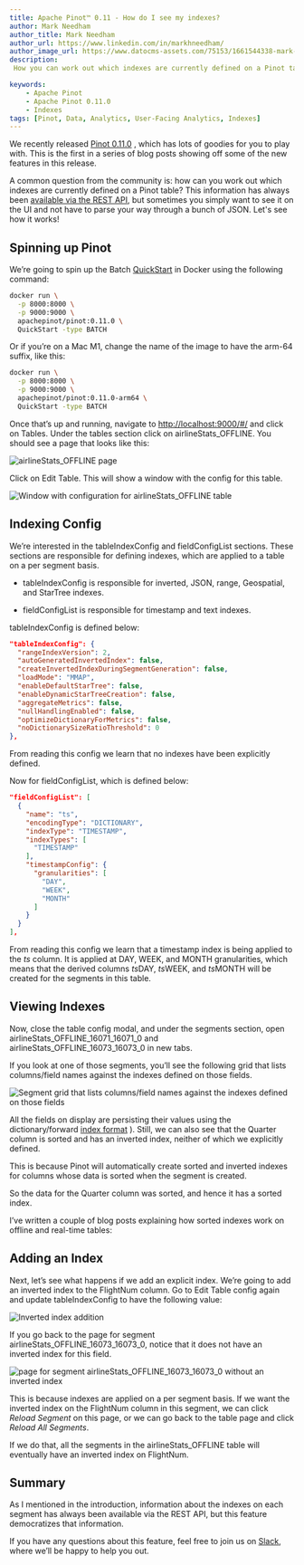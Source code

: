 ```yaml
---
title: Apache Pinot™ 0.11 - How do I see my indexes?
author: Mark Needham
author_title: Mark Needham
author_url: https://www.linkedin.com/in/markhneedham/
author_image_url: https://www.datocms-assets.com/75153/1661544338-mark-needham.png
description:
 How you can work out which indexes are currently defined on a Pinot table

keywords:
    - Apache Pinot
    - Apache Pinot 0.11.0
    - Indexes
tags: [Pinot, Data, Analytics, User-Facing Analytics, Indexes]
---
```

We recently released [Pinot 0.11.0](https://medium.com/apache-pinot-developer-blog/apache-pinot-0-11-released-d564684df5d4) , which has lots of goodies for you to play with. This is the first in a series of blog posts showing off some of the new features in this release.

A common question from the community is: how can you work out which indexes are currently defined on a Pinot table? This information has always been [available via the REST API](https://docs.pinot.apache.org/users/api/pinot-rest-admin-interface), but sometimes you simply want to see it on the UI and not have to parse your way through a bunch of JSON. Let's see how it works!

Spinning up Pinot
-----------------

We’re going to spin up the Batch [QuickStart](https://docs.pinot.apache.org/basics/getting-started/quick-start) in Docker using the following command:

```bash
docker run \
  -p 8000:8000 \
  -p 9000:9000 \
  apachepinot/pinot:0.11.0 \
  QuickStart -type BATCH
```



Or if you’re on a Mac M1, change the name of the image to have the arm-64 suffix, like this:

```bash
docker run \
  -p 8000:8000 \
  -p 9000:9000 \
  apachepinot/pinot:0.11.0-arm64 \
  QuickStart -type BATCH
```



Once that’s up and running, navigate to [http://localhost:9000/#/](http://localhost:9000/#/) and click on Tables. Under the tables section click on airlineStats\_OFFLINE. You should see a page that looks like this:

![airlineStats_OFFLINE page](https://www.datocms-assets.com/75153/1667915561-image1-edittable.png "airlineStats_OFFLINE page")

Click on Edit Table. This will show a window with the config for this table.

![Window with configuration for airlineStats_OFFLINE table](https://www.datocms-assets.com/75153/1667915654-image3.png "Window with configuration for airlineStats_OFFLINE table")

Indexing Config
---------------

We’re interested in the tableIndexConfig and fieldConfigList sections. These sections are responsible for defining indexes, which are applied to a table on a per segment basis. 

*   tableIndexConfig is responsible for inverted, JSON, range, Geospatial, and StarTree indexes.
    
*   fieldConfigList is responsible for timestamp and text indexes.
    

tableIndexConfig is defined below:

```json
"tableIndexConfig": {
  "rangeIndexVersion": 2,
  "autoGeneratedInvertedIndex": false,
  "createInvertedIndexDuringSegmentGeneration": false,
  "loadMode": "MMAP",
  "enableDefaultStarTree": false,
  "enableDynamicStarTreeCreation": false,
  "aggregateMetrics": false,
  "nullHandlingEnabled": false,
  "optimizeDictionaryForMetrics": false,
  "noDictionarySizeRatioThreshold": 0
},
```



From reading this config we learn that no indexes have been explicitly defined.

Now for fieldConfigList, which is defined below:

```json
"fieldConfigList": [
  {
    "name": "ts",
    "encodingType": "DICTIONARY",
    "indexType": "TIMESTAMP",
    "indexTypes": [
      "TIMESTAMP"
    ],
    "timestampConfig": {
      "granularities": [
        "DAY",
        "WEEK",
        "MONTH"
      ]
    }
  }
],
```



From reading this config we learn that a timestamp index is being applied to the _ts_ column. It is applied at DAY, WEEK, and MONTH granularities, which means that the derived columns $ts$DAY, $ts$WEEK, and $ts$MONTH will be created for the segments in this table.

Viewing Indexes
---------------

Now, close the table config modal, and under the segments section, open airlineStats\_OFFLINE\_16071\_16071\_0 and airlineStats\_OFFLINE\_16073\_16073\_0 in new tabs.

If you look at one of those segments, you’ll see the following grid that lists columns/field names against the indexes defined on those fields.

![Segment grid that lists columns/field names against the indexes defined on those fields](https://www.datocms-assets.com/75153/1667915996-image7.png "Segment grid that lists columns/field names against the indexes defined on those fields")

All the fields on display are persisting their values using the dictionary/forward [index format](https://docs.pinot.apache.org/basics/indexing/forward-index) ). Still, we can also see that the Quarter column is sorted and has an inverted index, neither of which we explicitly defined.

This is because Pinot will automatically create sorted and inverted indexes for columns whose data is sorted when the segment is created. 

So the data for the Quarter column was sorted, and hence it has a sorted index.

I’ve written a couple of blog posts explaining how sorted indexes work on offline and real-time tables:

Adding an Index
---------------

Next, let’s see what happens if we add an explicit index. We’re going to add an inverted index to the FlightNum column. Go to Edit Table config again and update tableIndexConfig to have the following value:

![Inverted index addition](https://www.datocms-assets.com/75153/1667916147-image6.png "Inverted index addition")

If you go back to the page for segment airlineStats\_OFFLINE\_16073\_16073\_0, notice that it does not have an inverted index for this field.

![page for segment airlineStats_OFFLINE_16073_16073_0 without an inverted index](https://www.datocms-assets.com/75153/1667916232-image2.png "page for segment airlineStats_OFFLINE_16073_16073_0 without an inverted index")

This is because indexes are applied on a per segment basis. If we want the inverted index on the FlightNum column in this segment, we can click _Reload Segment_ on this page, or we can go back to the table page and click _Reload All Segments_. 

If we do that, all the segments in the airlineStats\_OFFLINE table will eventually have an inverted index on FlightNum.

Summary
-------

As I mentioned in the introduction, information about the indexes on each segment has always been available via the REST API, but this feature democratizes that information. 

If you have any questions about this feature, feel free to join us on [Slack](https://stree.ai/slack), where we’ll be happy to help you out.

